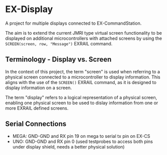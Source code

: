 # EX-Display

A project for multiple displays connected to EX-CommandStation.

The aim is to extend the current JMRI type virtual screen functionality to be displayed on additional microcontrollers with attached screens by using the `SCREEN(screen, row, "Message")` EXRAIL command.

## Terminology - Display vs. Screen

In the context of this project, the term "screen" is used when referring to a physical screen connected to a microcontroller to display information. This aligns with the use of the `SCREEN()` EXRAIL command, as it is designed to display information on a screen.

The term "display" refers to a logical representation of a physical screen, enabling one physical screen to be used to dislay information from one or more EXRAIL defined screens.

## Serial Connections

- MEGA: GND-GND and RX pin 19 on mega to serial tx pin on EX-CS
- UNO: GND-GND and RX pin 0 (used testprobes to access both pins under display shield, needs a better physical solution) 
